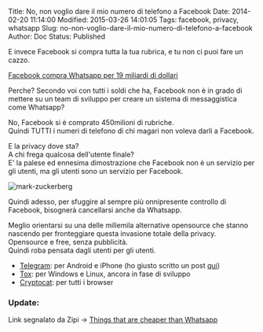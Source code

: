 Title: No, non voglio dare il mio numero di telefono a Facebook
Date: 2014-02-20 11:14:00
Modified: 2015-03-26 14:01:05
Tags: facebook, privacy, whatsapp
Slug: no-non-voglio-dare-il-mio-numero-di-telefono-a-facebook
Author: Doc
Status: Published

E invece Facebook si compra tutta la tua rubrica, e tu non ci puoi fare
un cazzo.

[Facebook compra Whatsapp per 19 miliardi di
dollari](http://www.repubblica.it/tecnologia/2014/02/19/news/rivoluzione_sul_web_facebook_compra_whatsapp_per_19_miliardi-79100980/?ref=HREC1-1)

Perche? Secondo voi con tutti i soldi che ha, Facebook non è in grado di
mettere su un team di sviluppo per creare un sistema di messaggistica
come Whatsapp?

No, Facebook si è comprato 450milioni di rubriche.  
Quindi TUTTI i numeri di telefono di chi magari non voleva darli a
Facebook.

E la privacy dove sta?  
A chi frega qualcosa dell'utente finale?  
E' la palese ed ennesima dimostrazione che Facebook non è un servizio
per gli utenti, ma gli utenti sono un servizio per Facebook.

![mark-zuckerberg](/images/mark-zuckerberg-glasses.jpg)

Quindi adesso, per sfuggire al sempre più onnipresente controllo di
Facebook, bisognerà cancellarsi anche da Whatsapp.

Meglio orientarsi su una delle millemila alternative opensource che
stanno nascendo per fronteggiare questa invasione totale della privacy.  
Opensource e free, senza pubblicità.  
Quindi roba pensata dagli utenti per gli utenti.

* [Telegram](https://telegram.org/): per Android e iPhone (ho giusto scritto un post [qui](/parliamo-di-telegram/))
* [Tox](http://tox.im): per Windows e Linux, ancora in fase di sviluppo  
* [Cryptocat](https://crypto.cat/): per tutti i browser

### Update:

Link segnalato da Zipi -> [Things that are cheaper than
Whatsapp](http://thingsthatarecheaperthanwhatsapp.tumblr.com/)
